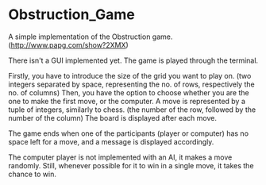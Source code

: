 # Obstruction_Game
A simple implementation of the Obstruction game. (http://www.papg.com/show?2XMX)

There isn't a GUI implemented yet. The game is played through the terminal.

Firstly, you have to introduce the size of the grid you want to play on. (two integers separated by space, representing the no. of rows, respectively the no. of columns)
Then, you have the option to choose whether you are the one to make the first move, or the computer.
A move is represented by a tuple of integers, similarly to chess. (the number of the row, followed by the number of the column)
The board is displayed after each move.

The game ends when one of the participants (player or computer) has no space left for a move, and a message is displayed accordingly.

The computer player is not implemented with an AI, it makes a move randomly. Still, whenever possible for it to win in a single move, it takes the chance to win.
